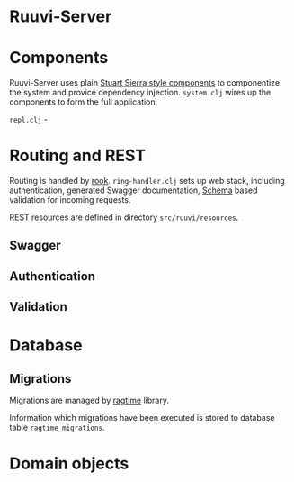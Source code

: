 # Ruuvi-Server

# Components

Ruuvi-Server uses plain [Stuart Sierra style components](https://github.com/stuartsierra/component) to componentize the system and provice dependency injection. `system.clj` wires up the components to form the full application.

`repl.clj` -

# Routing and REST

Routing is handled by [rook](https://github.com/AvisoNovate/rook). `ring-handler.clj` sets up web stack, including authentication, generated Swagger documentation, [Schema](https://github.com/Prismatic/schema) based validation for incoming requests.

REST resources are defined in directory `src/ruuvi/resources`.

## Swagger

## Authentication

## Validation


# Database

## Migrations

Migrations are managed by [ragtime](https://github.com/weavejester/ragtime) library.

Information which migrations have been executed is stored to database table `ragtime_migrations`.

# Domain objects


